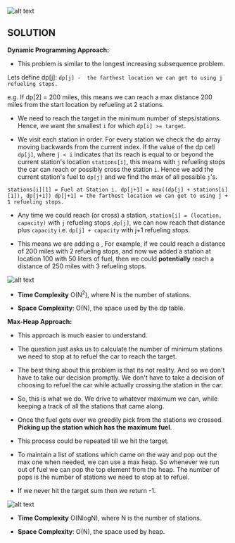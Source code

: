 ![alt text](https://raw.githubusercontent.com/DivyaGodayal/CoderChef-Kitchen/master/Images/Minimum-Refueling-Stops.png)

## SOLUTION

**Dynamic Programming Approach:**

* This problem is similar to the longest increasing subsequence problem.

Lets define dp[j]:
`dp[j] -  the farthest location we can get to using j refueling stops.`

e.g. If dp[2] = 200 miles, this means we can reach a max distance 200 miles from the start location by refueling at 2 stations.

* We need to reach the target in the minimum number of steps/stations. Hence, we want the smallest `i` for which `dp[i] >= target`. 

* We visit each station in order. For every station we check the dp array moving backwards from the current index. 
If the value of the dp cell `dp[j]`, where `j < i` indicates that its reach is equal to or beyond the current station's location `stations[i]`, this means with `j` refueling stops the car can reach or possibly cross the station `i`. Hence we add the current station's fuel to `dp[j]` and we find the max of all possible `j`'s.

`stations[i][1] = Fuel at Station i.
dp[j+1] = max((dp[j] + stations[i][1]), dp[j+1])
dp[j+1] = the farthest location we can get to using j + 1 refueling stops.
`

* Any time we could reach (or cross) a station, `station[i] = (location, capacity)` with `j` refueling stops 
,`dp[j]`, we can now reach that distance plus `capacity` i.e. `dp[j] + capacity` with j+1 refueling stops.

* This means we are adding a , 
For example, if we could reach a distance of 200 miles with 2 refueling stops, and now we added a station at location 100 with 50 liters of fuel, then we could **potentially** reach a distance of 250 miles with 3 refueling stops.

![alt text](https://raw.githubusercontent.com/DivyaGodayal/CoderChef-Kitchen/master/Images/Minimum-Refueling-Stops-DP.png)

* **Time Complexity** O(N<sup>2</sup>), where N is the number of stations.

* **Space Complexity**: O(N), the space used by the dp table.


**Max-Heap Approach:**

* This approach is much easier to understand.

* The question just asks us to calculate the number of minimum stations we need to stop at to refuel the car to reach the target.

* The best thing about this problem is that its not reality. And so we don't have to take our decision promptly. We don't have to take a decision of choosing to refuel the car while actually crossing the station in the car. 

* So, this is what we do. We drive to whatever maximum we can, while keeping a track of all the stations that came along. 

* Once the fuel gets over we greedily pick from the stations we crossed. **Picking up the station which has the maximum fuel**. 

* This process could be repeated till we hit the target.

* To maintain a list of stations which came on the way and pop out the max one when needed, we can use a max heap. So whenever we run out of fuel we can pop the top element from the heap. The number of pops is the number of stations we need to stop at to refuel.

* If we never hit the target sum then we return -1.

![alt text](https://raw.githubusercontent.com/DivyaGodayal/CoderChef-Kitchen/master/Images/Minimum-Refueling-Stops-Heap.png)

* **Time Complexity** O(NlogN), where N is the number of stations. 

* **Space Complexity**: O(N), the space used by heap. 
